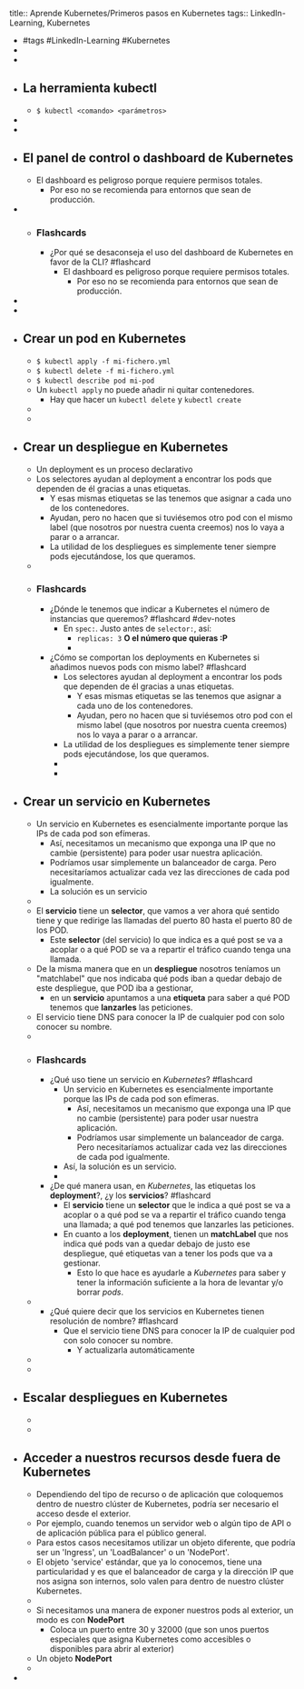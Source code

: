 title:: Aprende Kubernetes/Primeros pasos en Kubernetes
tags:: LinkedIn-Learning, Kubernetes

- #tags #LinkedIn-Learning #Kubernetes
-
-
- ## La herramienta kubectl
	- `$ kubectl <comando> <parámetros>`
-
-
- ## El panel de control o dashboard de Kubernetes
	- El dashboard es peligroso porque requiere permisos totales.
		- Por eso no se recomienda para entornos que sean de producción.
-
	- ### Flashcards
		- ¿Por qué se desaconseja el uso del dashboard de Kubernetes en favor de la CLI? #flashcard
			- El dashboard es peligroso porque requiere permisos totales.
				- Por eso no se recomienda para entornos que sean de producción.
-
-
- ## Crear un pod en Kubernetes
	- `$ kubectl apply -f mi-fichero.yml`
	- `$ kubectl delete -f mi-fichero.yml`
	- `$ kubectl describe pod mi-pod`
	- Un `kubectl apply` no puede añadir ni quitar contenedores.
		- Hay que hacer un `kubectl delete` y `kubectl create`
	-
	-
- ## Crear un despliegue en Kubernetes
	- Un deployment es un proceso declarativo
	- Los selectores ayudan al deployment a encontrar los pods que dependen de él gracias a unas etiquetas.
		- Y esas mismas etiquetas se las tenemos que asignar a cada uno de los contenedores.
		- Ayudan, pero no hacen que si tuviésemos otro pod con el mismo label (que nosotros por nuestra cuenta creemos) nos lo vaya a parar o a arrancar.
		- La utilidad de los despliegues es simplemente tener siempre pods ejecutándose, los que queramos.
	-
	- ### Flashcards
		- ¿Dónde le tenemos que indicar a Kubernetes el número de instancias que queremos? #flashcard #dev-notes
			- En `spec:`. Justo antes de `selector:`, así:
				- `replicas: 3` **O el número que quieras :P**
				-
		- ¿Cómo se comportan los deployments en Kubernetes si añadimos nuevos pods con mismo label? #flashcard
			- Los selectores ayudan al deployment a encontrar los pods que dependen de él gracias a unas etiquetas.
				- Y esas mismas etiquetas se las tenemos que asignar a cada uno de los contenedores.
				- Ayudan, pero no hacen que si tuviésemos otro pod con el mismo label (que nosotros por nuestra cuenta creemos) nos lo vaya a parar o a arrancar.
			- La utilidad de los despliegues es simplemente tener siempre pods ejecutándose, los que queramos.
			-
			-
- ## Crear un servicio en Kubernetes
	- Un servicio en Kubernetes es esencialmente importante porque las IPs de cada pod son efímeras.
		- Así, necesitamos un mecanismo que exponga una IP que no cambie (persistente) para poder usar nuestra aplicación.
		- Podríamos usar simplemente un balanceador de carga. Pero necesitaríamos actualizar cada vez las direcciones de cada pod igualmente.
		- La solución es un servicio
	-
	- El **servicio** tiene un **selector**, que vamos a ver ahora qué sentido tiene y que redirige las llamadas del puerto 80 hasta el puerto 80 de los POD.
		- Este **selector** (del servicio) lo que indica es a qué post se va a acoplar o a qué POD se va a repartir el tráfico cuando tenga una llamada.
	- De la misma manera que en un **despliegue** nosotros teníamos un "matchlabel" que nos indicaba qué pods iban a quedar debajo de este despliegue, que POD iba a gestionar,
		- en un **servicio** apuntamos a una **etiqueta** para saber a qué POD tenemos que **lanzarles** las peticiones.
	- El servicio tiene DNS para conocer la IP de cualquier pod con solo conocer su nombre.
	-
	- ### Flashcards
		- ¿Qué uso tiene un servicio en *Kubernetes*? #flashcard
			- Un servicio en Kubernetes es esencialmente importante porque las IPs de cada pod son efímeras.
				- Así, necesitamos un mecanismo que exponga una IP que no cambie (persistente) para poder usar nuestra aplicación.
				- Podríamos usar simplemente un balanceador de carga. Pero necesitaríamos actualizar cada vez las direcciones de cada pod igualmente.
			- Así, la solución es un servicio.
			-
		- ¿De qué manera usan, en *Kubernetes*, las etiquetas los **deployment**?, ¿y los **servicios**? #flashcard
			- El **servicio** tiene un **selector** que le indica a qué post se va a acoplar o a qué pod se va a repartir el tráfico cuando tenga una llamada; a qué pod tenemos que lanzarles las peticiones.
			- En cuanto a los **deployment**, tienen un **matchLabel** que nos indica qué pods van a quedar debajo de justo ese despliegue, qué etiquetas van a tener los pods que va a gestionar.
				- Esto lo que hace es ayudarle a *Kubernetes* para saber y tener la información suficiente a la hora de levantar y/o borrar *pods*.
	-
		- ¿Qué quiere decir que los servicios en Kubernetes tienen resolución de nombre? #flashcard
			- Que el servicio tiene DNS para conocer la IP de cualquier pod con solo conocer su nombre.
				- Y actualizarla automáticamente
	-
	-
- ## Escalar despliegues en Kubernetes
	-
	-
- ## Acceder a nuestros recursos desde fuera de Kubernetes
	- Dependiendo del tipo de recurso o de aplicación que coloquemos dentro de nuestro clúster de Kubernetes, podría ser necesario el acceso desde el exterior.
	- Por ejemplo, cuando tenemos un servidor web o algún tipo de API o de aplicación pública para el público general.
	- Para estos casos necesitamos utilizar un objeto diferente, que podría ser un 'Ingress', un 'LoadBalancer' o un 'NodePort'.
	- El objeto 'service' estándar, que ya lo conocemos, tiene una particularidad y es que el balanceador de carga y la dirección IP que nos asigna son internos, solo valen para dentro de nuestro clúster Kubernetes.
	-
	- Si necesitamos una manera de exponer nuestros pods al exterior, un modo es con **NodePort**
		- Coloca un puerto entre 30 y 32000 (que son unos puertos especiales que asigna Kubernetes como accesibles o disponibles para abrir al exterior)
	- Un objeto **NodePort**
	-
-